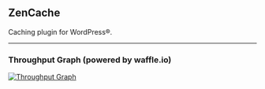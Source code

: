 ## ZenCache

Caching plugin for WordPress®.

---

### Throughput Graph (powered by waffle.io)

[![Throughput Graph](https://graphs.waffle.io/websharks/zencache/throughput.svg)](https://waffle.io/websharks/zencache/metrics)